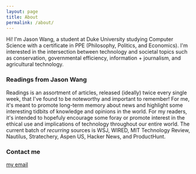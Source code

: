 ```yaml
---
layout: page
title: About
permalink: /about/
---
```


Hi! I'm Jason Wang, a student at Duke University studying Computer Science with a certificate in PPE (Philosophy, Politics, and Economics). I'm interested in the intersection between technology and societal topics such as conservation, governmental efficiency, information + journalism, and agricultural technology.

### Readings from Jason Wang

Readings is an assortment of articles, released (ideally) twice every single week, that I've found to be noteworthy and important to remember! For me, it's meant to promote long-term memory about news and highlight some interesting tidbits of knowledge and opinions in the world. For my readers, it's intended to hopefuly encourage some foray or promote interest in the ethical use and implications of technology throughout our entire world. The current batch of *recurring* sources is WSJ, WIRED, MIT Technology Review, Nautilus, Stratechery, Aspen US, Hacker News, and ProductHunt.

### Contact me

[my email](mailto:jason.haofeng.wang@gmail.com)